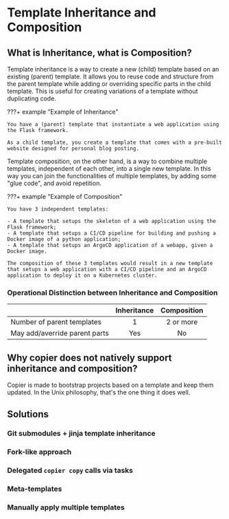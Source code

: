 # Template Inheritance and Composition

## What is Inheritance, what is Composition?

Template inheritance is a way to create a new (child) template based on an existing
(parent) template. It allows you to reuse code and structure from the parent template
while adding or overriding specific parts in the child template. This is useful for
creating variations of a template without duplicating code.

???+ example "Example of Inheritance"

    You have a (parent) template that instantiate a web application using the Flask framework.

    As a child template, you create a template that comes with a pre-built website designed for personal blog posting.

Template composition, on the other hand, is a way to combine multiple templates,
independent of each other, into a single new template. In this way you can join the
functionalities of multiple templates, by adding some "glue code", and avoid repetition.

???+ example "Example of Composition"

    You have 3 independent templates:

    - A template that setups the skeleton of a web application using the Flask framework;
    - A template that setups a CI/CD pipeline for building and pushing a Docker image of a python application;
    - A template that setups an ArgoCD application of a webapp, given a Docker image.

    The composition of these 3 templates would result in a new template that setups a web application with a CI/CD pipeline and an ArgoCD application to deploy it on a Kubernetes cluster.

### Operational Distinction between Inheritance and Composition

|                               | Inheritance | Composition |
| ----------------------------- | :---------: | :---------: |
| Number of parent templates    |      1      |  2 or more  |
| May add/averride parent parts |     Yes     |     No      |

## Why copier does not natively support inheritance and composition?

Copier is made to bootstrap projects based on a template and keep them updated. In the
Unix philosophy, that's the one thing it does well.

## Solutions

### Git submodules + jinja template inheritance

<!-- TODO: Add content-->

### Fork-like approach

<!-- TODO: Add content-->

### Delegated `copier copy` calls via tasks

<!-- TODO: Add content-->

### Meta-templates

<!-- TODO: Add content, see https://github.com/copier-org/copier/issues/934#issuecomment-1405492635-->

### Manually apply multiple templates

<!-- TODO: Add content, see https://copier.readthedocs.io/en/stable/configuring/#applying-multiple-templates-to-the-same-subproject -->
